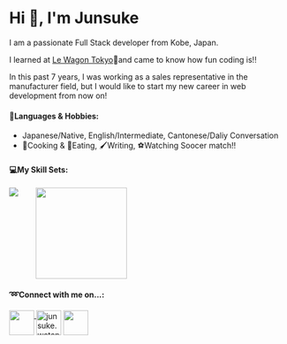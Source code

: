 <h1 align="left">Hi 👋, I'm Junsuke</h1>
<p align="left">I am a passionate Full Stack developer from Kobe, Japan.</p>

<p align="left">I learned at <a href="https://www.lewagon.com/tokyo">Le Wagon Tokyo</a>🚌and came to know how fun coding is!!</p>
<p align="left">In this past 7 years, I was working as a sales representative in the manufacturer field, but I would like to start my new career in web development from now on! </p>

<h4 align="left">👤Languages & Hobbies:</h5>
<ul>
<li>Japanese/Native, English/Intermediate, Cantonese/Daliy Conversation</li>
<li>🍳Cooking & 🍺Eating, 🖌Writing, ⚽️Watching Soocer match!!</li>
</ul>



<h4 align="left">💻My Skill Sets:</h5>
<div>
<img align="top" src="https://skillicons.dev/icons?i=ruby,rails,postgres,js,ts,react,next,html,css,sass,bootstrap,docker,netlify,vercel,figma&perline=5" />&nbsp;&nbsp;&nbsp;&nbsp;&nbsp;&nbsp;&nbsp;
<img height="165" align="top" src="https://github-readme-stats.vercel.app/api/top-langs/?username=atsumu22&layout=donut" />
</div>

    
<h4 align="left">➿Connect with me on...:</h4>
<p align="left">
<a href="https://www.linkedin.com/in/atsumu22/" target="blank">
   <img align="top" src="https://skillicons.dev/icons?i=linkedin" height="45" width="45" />
</a>
<a href="https://fb.com/junsuke.watanabe3" target="blank"><img align="top" src="https://raw.githubusercontent.com/rahuldkjain/github-profile-readme-generator/master/src/images/icons/Social/facebook.svg" alt="junsuke.watanabe3" height="45" width="45" /></a>
<a href="https://instagram.com/atsumu22" target="blank"><img align="top" src="https://skillicons.dev/icons?i=instagram" height="45" width="45" /></a>
</p>
